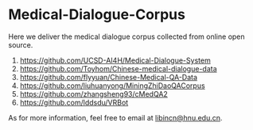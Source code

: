 # Medical-Dialogue-Corpus
Here we deliver the medical dialogue corpus collected from online open source.
1. https://github.com/UCSD-AI4H/Medical-Dialogue-System 
2. https://github.com/Toyhom/Chinese-medical-dialogue-data 
3. https://github.com/flyyuan/Chinese-Medical-QA-Data 
4. https://github.com/liuhuanyong/MiningZhiDaoQACorpus
5. https://github.com/zhangsheng93/cMedQA2
6. https://github.com/lddsdu/VRBot

As for more information, feel free to email at libincn@hnu.edu.cn.
